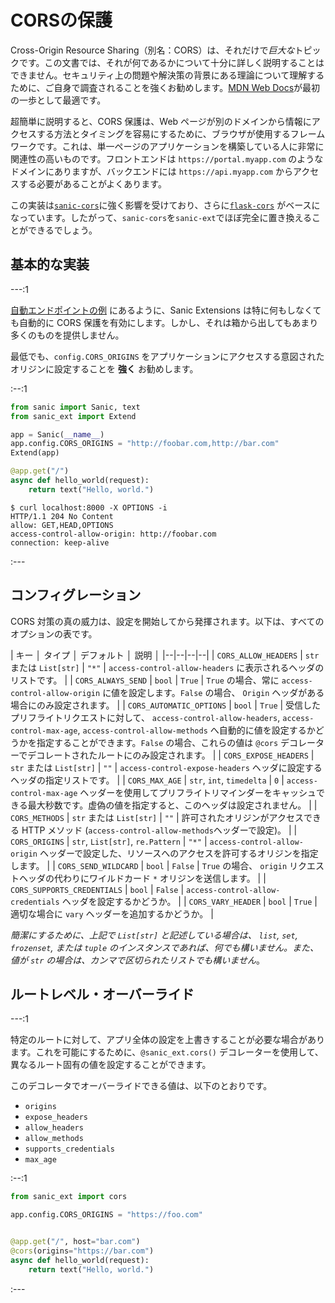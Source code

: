 # CORSの保護

Cross-Origin Resource Sharing（別名：CORS）は、それだけで*巨大な*トピックです。この文書では、それが何であるかについて十分に詳しく説明することはできません。セキュリティ上の問題や解決策の背景にある理論について理解するために、ご自身で調査されることを強くお勧めします。[MDN Web Docs](https://developer.mozilla.org/en-US/docs/Web/HTTP/CORS)が最初の一歩として最適です。

超簡単に説明すると、CORS 保護は、Web ページが別のドメインから情報にアクセスする方法とタイミングを容易にするために、ブラウザが使用するフレームワークです。これは、単一ページのアプリケーションを構築している人に非常に関連性の高いものです。フロントエンドは `https://portal.myapp.com` のようなドメインにありますが、バックエンドには `https://api.myapp.com` からアクセスする必要があることがよくあります。

この実装は[`sanic-cors`](https://github.com/ashleysommer/sanic-cors)に強く影響を受けており、さらに[`flask-cors`](https://github.com/corydolphin/flask-cors) がベースになっています。したがって、`sanic-cors`を`sanic-ext`でほぼ完全に置き換えることができるでしょう。

## 基本的な実装

---:1

[自動エンドポイントの例](methods.md#options) にあるように、Sanic Extensions は特に何もしなくても自動的に CORS 保護を有効にします。しかし、それは箱から出してもあまり多くのものを提供しません。

最低でも、`config.CORS_ORIGINS` をアプリケーションにアクセスする意図されたオリジンに設定することを **強く** お勧めします。

:--:1
```python
from sanic import Sanic, text
from sanic_ext import Extend

app = Sanic(__name__)
app.config.CORS_ORIGINS = "http://foobar.com,http://bar.com"
Extend(app)

@app.get("/")
async def hello_world(request):
    return text("Hello, world.")
```

```
$ curl localhost:8000 -X OPTIONS -i
HTTP/1.1 204 No Content
allow: GET,HEAD,OPTIONS
access-control-allow-origin: http://foobar.com
connection: keep-alive
```
:---

## コンフィグレーション

CORS 対策の真の威力は、設定を開始してから発揮されます。以下は、すべてのオプションの表です。

| キー │ タイプ │ デフォルト │ 説明 │
|--|--|--|--|
| `CORS_ALLOW_HEADERS` | `str` または `List[str]` | `"*"` | `access-control-allow-headers` に表示されるヘッダのリストです。 |
| `CORS_ALWAYS_SEND` | `bool` | `True` | `True` の場合、常に `access-control-allow-origin` に値を設定します。`False` の場合、 `Origin` ヘッダがある場合にのみ設定されます。 |
| `CORS_AUTOMATIC_OPTIONS` | `bool` | `True` | 受信したプリフライトリクエストに対して、 `access-control-allow-headers`, `access-control-max-age`, `access-control-allow-methods` へ自動的に値を設定するかどうかを指定することができます。`False` の場合、これらの値は `@cors` デコレーターでデコレートされたルートにのみ設定されます。 |
| `CORS_EXPOSE_HEADERS` | `str` または `List[str]` | `""` | `access-control-expose-headers` ヘッダに設定するヘッダの指定リストです。 |
| `CORS_MAX_AGE` | `str`, `int`, `timedelta` | `0` | `access-control-max-age` ヘッダーを使用してプリフライトリマインダーをキャッシュできる最大秒数です。虚偽の値を指定すると、このヘッダは設定されません。 |
| `CORS_METHODS` | `str` または `List[str]` | `""` | 許可されたオリジンがアクセスできる HTTP メソッド (`access-control-allow-methods`ヘッダーで設定)。 |
| `CORS_ORIGINS` | `str`, `List[str]`, `re.Pattern` | `"*"` | `access-control-allow-origin` ヘッダーで設定した、リソースへのアクセスを許可するオリジンを指定します。 |
| `CORS_SEND_WILDCARD` | `bool` | `False` | `True` の場合、 `origin` リクエストヘッダの代わりにワイルドカード `*` オリジンを送信します。 |
| `CORS_SUPPORTS_CREDENTIALS` | `bool` | `False` | `access-control-allow-credentials` ヘッダを設定するかどうか。 |
| `CORS_VARY_HEADER` | `bool` | `True` | 適切な場合に `vary` ヘッダーを追加するかどうか。 |

*簡潔にするために、上記で `List[str]` と記述している場合は、 `list`, `set`, `frozenset`, または `tuple` のインスタンスであれば、何でも構いません。また、値が `str` の場合は、カンマで区切られたリストでも構いません*。

## ルートレベル・オーバーライド

---:1

特定のルートに対して、アプリ全体の設定を上書きすることが必要な場合があります。これを可能にするために、`@sanic_ext.cors()` デコレーターを使用して、異なるルート固有の値を設定することができます。

このデコレータでオーバーライドできる値は、以下のとおりです。

- `origins`
- `expose_headers`
- `allow_headers`
- `allow_methods`
- `supports_credentials`
- `max_age`

:--:1
```python
from sanic_ext import cors

app.config.CORS_ORIGINS = "https://foo.com"


@app.get("/", host="bar.com")
@cors(origins="https://bar.com")
async def hello_world(request):
    return text("Hello, world.")
```
:---
